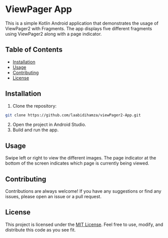 # ViewPager App

This is a simple Kotlin Android application that demonstrates the usage of ViewPager2 with Fragments. The app displays five different fragments using ViewPager2 along with a page indicator.

## Table of Contents

- [Installation](#installation)
- [Usage](#usage)
- [Contributing](#contributing)
- [License](#license)


## Installation

1. Clone the repository: 
```bash 
git clone https://github.com/laabidihamza/viewPager2-App.git
```
2. Open the project in Android Studio.
3. Build and run the app.

## Usage

Swipe left or right to view the different images.
The page indicator at the bottom of the screen indicates which page is currently being viewed.

## Contributing

Contributions are always welcome! If you have any suggestions or find any issues, please open an issue or a pull request.

## License

This project is licensed under the [MIT License](https://opensource.org/license/mit/). Feel free to use, modify, and distribute this code as you see fit.
